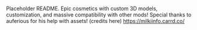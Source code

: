 Placeholder README. Epic cosmetics with custom 3D models, customization, and massive compatibility with other mods!
Special thanks to auferious for his help with assets! (credits here)
https://milkiinfo.carrd.co/